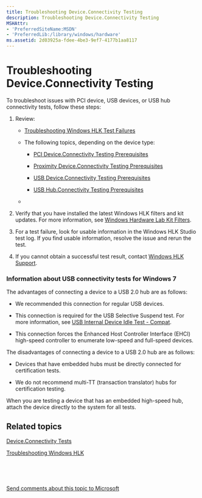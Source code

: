 ```yaml
---
title: Troubleshooting Device.Connectivity Testing
description: Troubleshooting Device.Connectivity Testing
MSHAttr:
- 'PreferredSiteName:MSDN'
- 'PreferredLib:/library/windows/hardware'
ms.assetid: 2d03925a-fdee-4be3-9ef7-4177b1aa8117
---
```


# Troubleshooting Device.Connectivity Testing


To troubleshoot issues with PCI device, USB devices, or USB hub connectivity tests, follow these steps:

1.  Review:

    -   [Troubleshooting Windows HLK Test Failures](p_hlk.troubleshooting_windows_hlk_test_failures)

    -   The following topics, depending on the device type:

        -   [PCI Device.Connectivity Testing Prerequisites](pci-deviceconnectivity-testing-prerequisites.md)

        -   [Proximity Device.Connectivity Testing Prerequisites](proximity-deviceconnectivity-testing-prerequisites.md)

        -   [USB Device.Connectivity Testing Prerequisites](usb-deviceconnectivity-testing-prerequisites.md)

        -   [USB Hub.Connectivity Testing Prerequisites](usb-hubconnectivity-testing-prerequisites.md)

    -   

2.  Verify that you have installed the latest Windows HLK filters and kit updates. For more information, see [Windows Hardware Lab Kit Filters](p_hlk.windows_hardware_lab_kit_filters).

3.  For a test failure, look for usable information in the Windows HLK Studio test log. If you find usable information, resolve the issue and rerun the test.

4.  If you cannot obtain a successful test result, contact [Windows HLK Support](p_hlk.windows_hlk_support).

### <span id="Information_about_USB_connectivity_tests_for_Windows_7"></span><span id="information_about_usb_connectivity_tests_for_windows_7"></span><span id="INFORMATION_ABOUT_USB_CONNECTIVITY_TESTS_FOR_WINDOWS_7"></span>Information about USB connectivity tests for Windows 7

The advantages of connecting a device to a USB 2.0 hub are as follows:

-   We recommended this connection for regular USB devices.

-   This connection is required for the USB Selective Suspend test. For more information, see [USB Internal Device Idle Test - Compat](06e1e2d7-ac7c-4ded-82f7-9c6a31386880.md).

-   This connection forces the Enhanced Host Controller Interface (EHCI) high-speed controller to enumerate low-speed and full-speed devices.

The disadvantages of connecting a device to a USB 2.0 hub are as follows:

-   Devices that have embedded hubs must be directly connected for certification tests.

-   We do not recommend multi-TT (transaction translator) hubs for certification testing.

When you are testing a device that has an embedded high-speed hub, attach the device directly to the system for all tests.

## <span id="related_topics"></span>Related topics


[Device.Connectivity Tests](device-connectivity-tests.md)

[Troubleshooting Windows HLK](p_hlk.troubleshooting_windows_hlk)

 

 

[Send comments about this topic to Microsoft](mailto:wsddocfb@microsoft.com?subject=Documentation%20feedback%20%5Bp_hlk_test\p_hlk_test%5D:%20Troubleshooting%20Device.Connectivity%20Testing%20%20RELEASE:%20%288/29/2017%29&body=%0A%0APRIVACY%20STATEMENT%0A%0AWe%20use%20your%20feedback%20to%20improve%20the%20documentation.%20We%20don't%20use%20your%20email%20address%20for%20any%20other%20purpose,%20and%20we'll%20remove%20your%20email%20address%20from%20our%20system%20after%20the%20issue%20that%20you're%20reporting%20is%20fixed.%20While%20we're%20working%20to%20fix%20this%20issue,%20we%20might%20send%20you%20an%20email%20message%20to%20ask%20for%20more%20info.%20Later,%20we%20might%20also%20send%20you%20an%20email%20message%20to%20let%20you%20know%20that%20we've%20addressed%20your%20feedback.%0A%0AFor%20more%20info%20about%20Microsoft's%20privacy%20policy,%20see%20http://privacy.microsoft.com/en-us/default.aspx. "Send comments about this topic to Microsoft")





